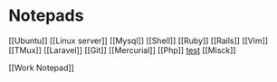 # Notepads

[[Ubuntu]]
[[Linux server]]
[[Mysql]]
[[Shell]]
[[Ruby]]
[[Rails]]
[[Vim]]
[[TMux]]
[[Laravel]]
[[Git]]
[[Mercurial]]
[[Php]]
[test](./Firefox.md)
[[Misck]]

[[Work Notepad]]
